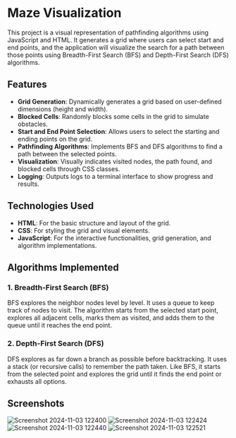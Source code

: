 # Maze Visualization

This project is a visual representation of pathfinding algorithms using JavaScript and HTML. It generates a grid where users can select start and end points, and the application will visualize the search for a path between those points using Breadth-First Search (BFS) and Depth-First Search (DFS) algorithms.

## Features

- **Grid Generation**: Dynamically generates a grid based on user-defined dimensions (height and width).
- **Blocked Cells**: Randomly blocks some cells in the grid to simulate obstacles.
- **Start and End Point Selection**: Allows users to select the starting and ending points on the grid.
- **Pathfinding Algorithms**: Implements BFS and DFS algorithms to find a path between the selected points.
- **Visualization**: Visually indicates visited nodes, the path found, and blocked cells through CSS classes.
- **Logging**: Outputs logs to a terminal interface to show progress and results.

## Technologies Used

- **HTML**: For the basic structure and layout of the grid.
- **CSS**: For styling the grid and visual elements.
- **JavaScript**: For the interactive functionalities, grid generation, and algorithm implementations.

## Algorithms Implemented

### 1. Breadth-First Search (BFS)
BFS explores the neighbor nodes level by level. It uses a queue to keep track of nodes to visit. The algorithm starts from the selected start point, explores all adjacent cells, marks them as visited, and adds them to the queue until it reaches the end point.

### 2. Depth-First Search (DFS)
DFS explores as far down a branch as possible before backtracking. It uses a stack (or recursive calls) to remember the path taken. Like BFS, it starts from the selected point and explores the grid until it finds the end point or exhausts all options.

## Screenshots


![Screenshot 2024-11-03 122400](https://github.com/user-attachments/assets/877909f7-cf45-4a1e-aa15-263913faaedf)
![Screenshot 2024-11-03 122424](https://github.com/user-attachments/assets/74d8e932-5524-4b7e-9108-7b308258dfad)
![Screenshot 2024-11-03 122440](https://github.com/user-attachments/assets/45d6fb03-216c-459b-b431-33b070c3272d)
![Screenshot 2024-11-03 122521](https://github.com/user-attachments/assets/f2c66e74-3cd5-4809-9b9f-94734941cc5b)
